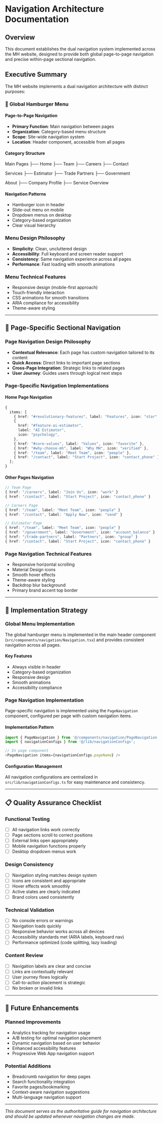 # Navigation Architecture Documentation

## Overview

This document establishes the dual navigation system implemented across
the MH website, designed to provide both global page-to-page navigation
and precise within-page sectional navigation.

## Executive Summary

The MH website implements a dual navigation architecture with distinct
purposes:

### **🍔 Global Hamburger Menu**

#### Page-to-Page Navigation

- **Primary Function**: Main navigation between pages
- **Organization**: Category-based menu structure
- **Scope**: Site-wide navigation system
- **Location**: Header component, accessible from all pages

#### **Category Structure**

Main Pages
├── Home
├── Team
├── Careers
├── Contact

Services
├── Estimator
├── Trade Partners
├── Government

About
├── Company Profile
├── Service Overview

#### **Navigation Patterns**

- Hamburger icon in header
- Slide-out menu on mobile
- Dropdown menus on desktop
- Category-based organization
- Clear visual hierarchy

### **Menu Design Philosophy**

- **Simplicity**: Clean, uncluttered design
- **Accessibility**: Full keyboard and screen reader support
- **Consistency**: Same navigation experience across all pages
- **Performance**: Fast loading with smooth animations

### **Menu Technical Features**

- Responsive design (mobile-first approach)
- Touch-friendly interaction
- CSS animations for smooth transitions
- ARIA compliance for accessibility
- Theme-aware styling

---

## 📍 Page-Specific Sectional Navigation

### **Page Navigation Design Philosophy**

- **Contextual Relevance**: Each page has custom navigation tailored
  to its content
- **Quick Access**: Direct links to important page sections
- **Cross-Page Integration**: Strategic links to related pages
- **User Journey**: Guides users through logical next steps

### **Page-Specific Navigation Implementations**

#### **Home Page Navigation**

```typescript
{
  items: [
    { href: "#revolutionary-features", label: "Features", icon: "star" },
    {
      href: "#feature-ai-estimator",
      label: "AI Estimator",
      icon: "psychology",
    },
    { href: "#core-values", label: "Values", icon: "favorite" },
    { href: "#why-choose-mh", label: "Why MH", icon: "verified" },
    { href: "/team", label: "Meet Team", icon: "people" },
    { href: "/contact", label: "Start Project", icon: "contact_phone" },
  ];
}
```

#### **Other Pages Navigation**

```typescript
// Team Page
{ href: "/careers", label: "Join Us", icon: "work" }
{ href: "/contact", label: "Start Project", icon: "contact_phone" }

// Careers Page
{ href: "/team", label: "Meet Team", icon: "people" }
{ href: "/contact", label: "Apply Now", icon: "send" }

// Estimator Page
{ href: "/team", label: "Meet Team", icon: "people" }
{ href: "/government", label: "Government", icon: "account_balance" }
{ href: "/trade-partners", label: "Partners", icon: "group" }
{ href: "/contact", label: "Start Project", icon: "contact_phone" }
```

### **Page Navigation Technical Features**

- Responsive horizontal scrolling
- Material Design icons
- Smooth hover effects
- Theme-aware styling
- Backdrop blur background
- Primary brand accent top border

---

## 🎯 Implementation Strategy

### **Global Menu Implementation**

The global hamburger menu is implemented in the main header component
(`src/components/navigation/Navigation.tsx`) and provides consistent
navigation across all pages.

#### **Key Features**

- Always visible in header
- Category-based organization
- Responsive design
- Smooth animations
- Accessibility compliance

### **Page Navigation Implementation**

Page-specific navigation is implemented using the `PageNavigation`
component, configured per page with custom navigation items.

#### **Implementation Pattern**

```typescript
import { PageNavigation } from '@/components/navigation/PageNavigation';
import { navigationConfigs } from '@/lib/navigationConfigs';

// In page component
<PageNavigation items={navigationConfigs.pageName} />
```

#### **Configuration Management**

All navigation configurations are centralized in
`src/lib/navigationConfigs.ts` for easy maintenance and consistency.

---

## 📋 Quality Assurance Checklist

### **Functional Testing**

- [ ] All navigation links work correctly
- [ ] Page sections scroll to correct positions
- [ ] External links open appropriately
- [ ] Mobile navigation functions properly
- [ ] Desktop dropdown menus work

### **Design Consistency**

- [ ] Navigation styling matches design system
- [ ] Icons are consistent and appropriate
- [ ] Hover effects work smoothly
- [ ] Active states are clearly indicated
- [ ] Brand colors used consistently

### **Technical Validation**

- [ ] No console errors or warnings
- [ ] Navigation loads quickly
- [ ] Responsive behavior works across all devices
- [ ] Accessibility standards met (ARIA labels, keyboard nav)
- [ ] Performance optimized (code splitting, lazy loading)

### **Content Review**

- [ ] Navigation labels are clear and concise
- [ ] Links are contextually relevant
- [ ] User journey flows logically
- [ ] Call-to-action placement is strategic
- [ ] No broken or invalid links

---

## 🔮 Future Enhancements

### **Planned Improvements**

- Analytics tracking for navigation usage
- A/B testing for optimal navigation placement
- Dynamic navigation based on user behavior
- Enhanced accessibility features
- Progressive Web App navigation support

### **Potential Additions**

- Breadcrumb navigation for deep pages
- Search functionality integration
- Favorite pages/bookmarking
- Context-aware navigation suggestions
- Multi-language navigation support

---

_This document serves as the authoritative guide for navigation
architecture and should be updated whenever navigation changes are made._
